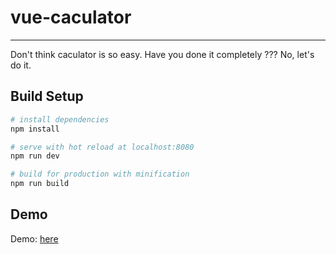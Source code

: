 # vue-caculator
---

Don't think caculator is so easy. Have you done it completely ??? No, let's do it.


## Build Setup

``` bash
# install dependencies
npm install

# serve with hot reload at localhost:8080
npm run dev

# build for production with minification
npm run build
```

## Demo
Demo: [here](https://geminiwind.github.io/)
